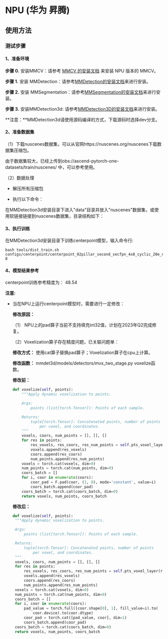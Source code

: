 # NPU (华为 昇腾)

## 使用方法

### 测试步骤

#### 1、准备环境

**步骤 0.** 安装MMCV：请参考 [MMCV 的安装文档](https://mmcv.readthedocs.io/en/latest/get_started/build.html#build-mmcv-full-on-ascend-npu-machine) 来安装 NPU 版本的 MMCV。

**步骤 1.** 安装 MMDetection：请参考[MMDetection的安装文档](https://mmdetection.readthedocs.io/zh_CN/latest/get_started.html#mmdetection)来进行安装。

**步骤 2.** 安装 MMSegmentation：请参考[MMSegmentation的安装文档](https://mmsegmentation.readthedocs.io/zh_CN/latest/get_started.html#id2)来进行安装。

**步骤 3.** 安装MMDetection3d: 请参考[MMDetection3D的安装文档](https://mmdetection3d.readthedocs.io/zh_CN/latest/getting_started.html#id2)来进行安装。



**注意：**MMDetection3d请使用源码编译的方式，下载源码时选择dev分支。



#### 2、准备数据集

（1）下载nuscenes数据集，可以从官网https://nuscenes.org/nuscenes下载数据集压缩包。

由于数据集较大，已经上传到obs://ascend-pytorch-one-datasets/train/nuscenes/ 中，可以参考使用。



（2）数据处理

+ 解压所有压缩包

+ 执行以下命令：

  

在MMDetection3d安装目录下进入"data"目录并放入"nuscenes"数据集，或使用软链接链接到nuscenes数据集，目录结构如下：





#### 3、执行训练

在MMDetection3d安装目录下训练centerpoint模型，输入命令行:

```shell
bash tools/dist_train.sh configs/centerpoint/centerpoint_02pillar_second_secfpn_4x8_cyclic_20e_nus.py 8
```





#### 4、模型结果参考

centerpoint训练参考精度为： 48.54

**注意:**

- 当在NPU上运行centerpoint模型时，需要进行一定修改：

  **修改原因：**

  （1） NPU上的pad算子当前不支持填充int32值，计划在2023年Q2完成修复。

  （2）Voxelization算子存在精度问题，已关联问题单：

  

  **修改方式：** 使用cat算子替换pad算子；Voxelization算子在cpu上计算。
  
  **修改函数：** mmdet3d/models/detectors/mvx_two_stage.py  voxelize函数。

  **修改前：**
  
  ```python
  def voxelize(self, points):
      """Apply dynamic voxelization to points.
  
      Args:
          points (list[torch.Tensor]): Points of each sample.
  
      Returns:
          tuple[torch.Tensor]: Concatenated points, number of points
              per voxel, and coordinates.
      """
      voxels, coors, num_points = [], [], []
      for res in points:
          res_voxels, res_coors, res_num_points = self.pts_voxel_layer(res)
          voxels.append(res_voxels)
          coors.append(res_coors)
          num_points.append(res_num_points)
      voxels = torch.cat(voxels, dim=0)
      num_points = torch.cat(num_points, dim=0)
      coors_batch = []
      for i, coor in enumerate(coors):
          coor_pad = F.pad(coor, (1, 0), mode='constant', value=i)
          coors_batch.append(coor_pad)
      coors_batch = torch.cat(coors_batch, dim=0)
      return voxels, num_points, coors_batch
  ```

  **修改后：**
  
  ```python
  def voxelize(self, points):
   """Apply dynamic voxelization to points.
  
   Args:
       points (list[torch.Tensor]): Points of each sample.
  
   Returns:
       tuple[torch.Tensor]: Concatenated points, number of points
           per voxel, and coordinates.
   """
   voxels, coors, num_points = [], [], []
   for res in points:
       res_voxels, res_coors, res_num_points = self.pts_voxel_layer(res)
       voxels.append(res_voxels)
       coors.append(res_coors)
       num_points.append(res_num_points)
   voxels = torch.cat(voxels, dim=0)
   num_points = torch.cat(num_points, dim=0)
   coors_batch = []
   for i, coor in enumerate(coors):
       pad_value = torch.full([coor.shape[0], 1], fill_value=i).to(
           coor.device).to(coor.dtype)
       coor_pad = torch.cat([pad_value, coor], dim=1)
       coors_batch.append(coor_pad)
   coors_batch = torch.cat(coors_batch, dim=0)
   return voxels, num_points, coors_batch
  ```

